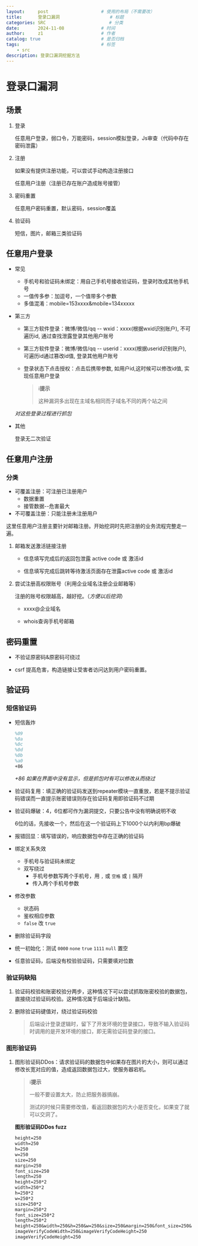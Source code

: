 ```yaml
---
layout:     post   				    # 使用的布局（不需要改）
title:      登录口漏洞 				    # 标题
categories: SRC                        # 分类
date:       2024-11-08 				# 时间
author:     z1 						# 作者
catalog: true 						# 是否归档
tags:								# 标签
    - src
description: 登录口漏洞挖掘方法
---
```

# 登录口漏洞

## 场景

1. 登录

   任意用户登录，弱口令，万能密码，session模拟登录，Js审查（代码中存在密码泄露）

2. 注册

   如果没有提供注册功能，可以尝试手动构造注册接口

   任意用户注册（注册已存在账户造成账号接管）

3. 密码重置

   任意用户密码重置，默认密码，session覆盖

4. 验证码

   短信，图片，邮箱三类验证码

## 任意用户登录

- 常见

  - 手机号和验证码未绑定：用自己手机号接收验证码，登录时改成其他手机号
  - 一值传多参：加逗号，一个值带多个参数
  - 多值混淆：mobile=153xxxx&mobile=134xxxxx

- 第三方

  - 第三方软件登录：微博/微信/qq -- wxid：xxxx(根据wxid识别账户), 不可遍历id, 通过查找泄露登录其他用户账号

  - 第三方软件登录：微博/微信/qq -- userid：xxxx(根据userid识别账户), 可遍历id通过篡改id值, 登录其他用户账号

  - 登录状态下点击授权：点击后携带参数, 如用户id,这时候可以修改id值, 实现任意用户登录

    > &#x2139;&#xfe0f;**提示**
    >
    > 这种漏洞多出现在主域名相同而子域名不同的两个站之间

  *对这些登录过程进行抓包*

- 其他

  登录无二次验证

## 任意用户注册

### 分类

- 可覆盖注册：可注册已注册用户
  - 数据重置
  - 接管数据--危害最大
- 不可覆盖注册：只能注册未注册用户

这里任意用户注册主要针对邮箱注册。开始挖洞时先把注册的业务流程完整走一遍。

1. 邮箱发送激活链接注册

   - 信息填写完成后的返回包泄露 active code 或 激活id

   - 信息填写完成后跳转等待激活页面存在泄露active code 或 激活id

2. 尝试注册高权限账号（利用企业域名注册企业邮箱等）

   注册的账号权限越高，越好挖。（*方便以后挖洞*）

   - xxxx@企业域名

   - whois查询手机号邮箱

## 密码重置

- 不验证原密码&原密码可绕过

- csrf 提高危害，构造链接让受害者访问达到用户密码重置。

## 验证码

### 短信验证码

- 短信轰炸

  ```tex
  %09
  %0a
  %0c
  %0d
  %0b
  %a0
  +86
  ```

  *+86 如果在界面中没有显示，但是抓包时有可以修改从而绕过*

- 验证码复用：填正确的验证码发送到repeater模块一直重放，若是不提示验证码错误而一直提示账密错误则存在验证码复用即验证码不过期

- 验证码爆破：4，6位都可作为漏洞提交，只要公告中没有明确说明不收

  6位的话，先接收一个，然后在这一个验证码上下1000个以内利用bp爆破

- 报错回显：填写错误的，响应数据包中存在正确的验证码

- 绑定关系失效

  - 手机号与验证码未绑定
  - 双写绕过
    - 手机号参数写两个手机号，用 `,` 或 `空格` 或 `|` 隔开
    - 传入两个手机号参数

- 修改参数

  - 状态码
  - 鉴权相应参数
  - `false` 改 `true` 

- 删除验证码字段

- 统一初始化：测试 `0000` `none` `true` `1111` `null` 置空

- 任意验证码，后端没有校验验证码，只需要填对位数

### 验证码缺陷

1. 验证码校验和账密校验分两步，这种情况下可以尝试抓取账密校验的数据包，直接绕过验证码校验。这种情况属于后端设计缺陷。

2. 删除验证码键值对，绕过验证码校验

   > 后端设计登录逻辑时，留下了开发环境的登录接口，导致不输入验证码时调用的是开发环境的接口，即无需验证码登录的接口。

### 图形验证码

1. 图形验证码DDos：请求验证码的数据包中如果存在图片的大小，则可以通过修改长宽对应的值，造成返回数据包过大，使服务器宕机。

   > &#x2139;&#xfe0f;**提示**
   >
   > 一般不要设置太大，防止把服务器搞崩。
   >
   > 测试的时候只需要修改值，看返回数据包的大小是否变化，如果变了就可以交洞了。

   **图形验证码DDos fuzz**

   ```tex
   height=250
   width=250
   h=250
   w=250
   size=250
   margin=250
   font_size=250
   length=250
   height=250*2
   width=250*2
   h=250*2
   w=250*2
   size=250*2
   margin=250*2
   font_size=250*2
   length=250*2
   height=250&width=250&h=250&w=250&size=250&margin=250&font_size=250&length=250
   imageVerifyCodeWidth=250&imageVerifyCodeHeight=250
   imageVerifyCodeHeight=250
   ```

   
